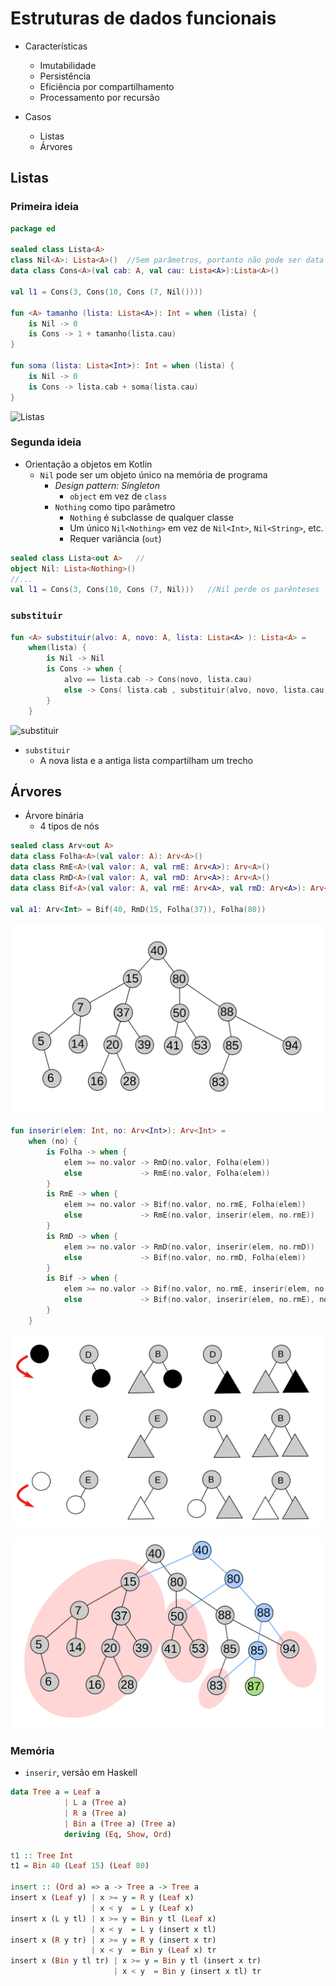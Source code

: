 # Estruturas de dados funcionais

* Características
    * Imutabilidade
    * Persistência
    * Eficiência por compartilhamento
    * Processamento por recursão

* Casos
    * Listas
    * Árvores

## Listas

### Primeira ideia
```kotlin
package ed

sealed class Lista<A>
class Nil<A>: Lista<A>()  //Sem parâmetros, portanto não pode ser data class
data class Cons<A>(val cab: A, val cau: Lista<A>):Lista<A>()

val l1 = Cons(3, Cons(10, Cons (7, Nil())))

fun <A> tamanho (lista: Lista<A>): Int = when (lista) {
    is Nil -> 0
    is Cons -> 1 + tamanho(lista.cau)
}

fun soma (lista: Lista<Int>): Int = when (lista) {
    is Nil -> 0
    is Cons -> lista.cab + soma(lista.cau)
}
```
![Listas](imagens/listas.svg)

### Segunda ideia

* Orientação a objetos em Kotlin
    * `Nil` pode ser um objeto único na memória de programa
        * _Design pattern: Singleton_
            * `object` em vez de `class` 
        * `Nothing` como tipo parâmetro
            * `Nothing` é subclasse de qualquer classe
            * Um único `Nil<Nothing>` em vez de `Nil<Int>`, `Nil<String>`, etc.
            * Requer variância (`out`)

```kotlin
sealed class Lista<out A>   //
object Nil: Lista<Nothing>()
//...
val l1 = Cons(3, Cons(10, Cons (7, Nil)))   //Nil perde os parênteses
```

### `substituir`

```kotlin
fun <A> substituir(alvo: A, novo: A, lista: Lista<A> ): Lista<A> =
    when(lista) {
        is Nil -> Nil
        is Cons -> when {
            alvo == lista.cab -> Cons(novo, lista.cau)
            else -> Cons( lista.cab , substituir(alvo, novo, lista.cau) )
        }
    }
```
![`substituir`](imagens/substituir-lista.svg)

* `substituir`
    * A nova lista e a antiga lista compartilham um trecho

## Árvores

* Árvore binária
    * 4 tipos de nós
```kotlin
sealed class Arv<out A>
data class Folha<A>(val valor: A): Arv<A>()
data class RmE<A>(val valor: A, val rmE: Arv<A>): Arv<A>()
data class RmD<A>(val valor: A, val rmD: Arv<A>): Arv<A>()
data class Bif<A>(val valor: A, val rmE: Arv<A>, val rmD: Arv<A>): Arv<A>()

val a1: Arv<Int> = Bif(40, RmD(15, Folha(37)), Folha(80))
```

![](imagens/árvore.svg)

```kotlin
fun inserir(elem: Int, no: Arv<Int>): Arv<Int> =
    when (no) {
        is Folha -> when {
            elem >= no.valor -> RmD(no.valor, Folha(elem))
            else             -> RmE(no.valor, Folha(elem))
        }
        is RmE -> when {
            elem >= no.valor -> Bif(no.valor, no.rmE, Folha(elem))
            else             -> RmE(no.valor, inserir(elem, no.rmE))
        }
        is RmD -> when {
            elem >= no.valor -> RmD(no.valor, inserir(elem, no.rmD))
            else             -> Bif(no.valor, no.rmD, Folha(elem))
        }
        is Bif -> when {
            elem >= no.valor -> Bif(no.valor, no.rmE, inserir(elem, no.rmD))
            else             -> Bif(no.valor, inserir(elem, no.rmE), no.rmD)
        }
    }
```

![Operações](imagens/árvore-8casos.svg)

![](imagens/árvore-inserir87.svg)

### Memória

* `inserir`, versão em Haskell
```haskell
data Tree a = Leaf a
            | L a (Tree a)
            | R a (Tree a)
            | Bin a (Tree a) (Tree a)
            deriving (Eq, Show, Ord)

t1 :: Tree Int
t1 = Bin 40 (Leaf 15) (Leaf 80)

insert :: (Ord a) => a -> Tree a -> Tree a
insert x (Leaf y) | x >= y = R y (Leaf x)
                  | x < y  = L y (Leaf x)
insert x (L y tl) | x >= y = Bin y tl (Leaf x)
                  | x < y  = L y (insert x tl)
insert x (R y tr) | x >= y = R y (insert x tr)
                  | x < y  = Bin y (Leaf x) tr
insert x (Bin y tl tr) | x >= y = Bin y tl (insert x tr)
                       | x < y  = Bin y (insert x tl) tr
```